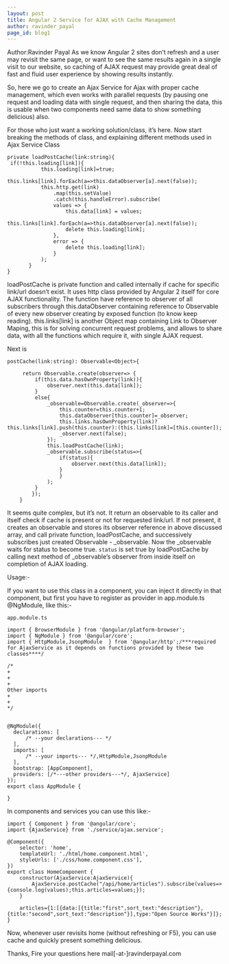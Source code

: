 ```yaml
---
layout: post
title: Angular 2 Service for AJAX with Cache Management
author: ravinder_payal
page_id: blog1
---
```


Author:Ravinder Payal 
As we know Angular 2 sites don’t refresh and a user may revisit the same page, or want to see the same results again in a single visit to our website, so caching of AJAX request may provide great deal of fast and fluid user experience by showing results instantly.

So, here we go to create an Ajax Service for Ajax with proper cache management, which even works with parallel requests (by pausing one request and loading data with single request, and then sharing the data, this is usable when two components need same data to show something delicious) also.

For those who just want a working solution/class, it’s here.
Now start breaking the methods of class, and explaining different methods used in Ajax Service Class

```
private loadPostCache(link:string){
 if(!this.loading[link]){
           this.loading[link]=true;
           this.links[link].forEach(a=>this.dataObserver[a].next(false));
           this.http.get(link)
               .map(this.setValue)
               .catch(this.handleError).subscribe(
               values => {
                   this.data[link] = values;
                   this.links[link].forEach(a=>this.dataObserver[a].next(false));
                   delete this.loading[link];
               },
               error => {
                   delete this.loading[link];
               }
           );
       }
}
```
loadPostCache is private function and called internally if cache for specific link/url doesn’t exist. It uses http class provided by Angular 2 itself for core AJAX functionality. The function have reference to observer of all subscribers through this.dataObserver containing reference to Observable of every new observer creating by exposed function (to know keep reading). this.links[link] is another Object map containing Link to Observer Maping, this is for solving concurrent request problems, and allows to share data, with all the functions which require it, with single AJAX request.

Next is
```
postCache(link:string): Observable<Object>{

     return Observable.create(observer=> {
         if(this.data.hasOwnProperty(link)){
             observer.next(this.data[link]);
         }
         else{
             _observable=Observable.create(_observer=>{
                 this.counter=this.counter+1;
                 this.dataObserver[this.counter]=_observer;
                 this.links.hasOwnProperty(link)?this.links[link].push(this.counter):(this.links[link]=[this.counter]);
                 _observer.next(false);
             });
             this.loadPostCache(link);
             _observable.subscribe(status=>{
                 if(status){
                     observer.next(this.data[link]);
                 }
                 }
             );
         }
        });
    }
```
It seems quite complex, but it’s not. It return an observable to its caller and itself check if cache is present or not for requested link/url. If not present, it creates an observable and stores its observer reference in above discussed array, and call private function, loadPostCache, and successively subscribes just created Observable - _observable. Now the _observable waits for status to become true. `status` is set true by loadPostCache by calling next method of _observable’s observer from inside itself on completion of AJAX loading.

Usage:-

If you want to use this class in a component, you can inject it directly in that component, but first you have to register as provider in app.module.ts @NgModule, like this:-
```
app.module.ts

import { BrowserModule } from '@angular/platform-browser';
import { NgModule } from '@angular/core';
import { HttpModule,JsonpModule  } from '@angular/http';/***required for AjaxService as it depends on functions provided by these two classes****/

/*
+
+
+
Other imports
+
+
*/


@NgModule({
  declarations: [
      /* --your declarations--- */
  ],
  imports: [
      /* --your imports--- */,HttpModule,JsonpModule
  ],
  bootstrap: [AppComponent],
  providers: [/*---other providers---*/, AjaxService]
});
export class AppModule {

}
```
In components and services you can use this like:-
```
import { Component } from '@angular/core';
import {AjaxService} from './service/ajax.service';

@Component({
    selector: 'home',
    templateUrl: './html/home.component.html',
    styleUrls: ['./css/home.component.css'],
})
export class HomeComponent {
    constructor(AjaxService:AjaxService){
        AjaxService.postCache("/api/home/articles").subscribe(values=>{console.log(values);this.articles=values;});
    }

    articles={1:[{data:[{title:"first",sort_text:"description"},{title:"second",sort_text:"description"}],type:"Open Source Works"}]};
}
```
Now, whenever user revisits home (without refreshing or F5), you can use cache and quickly present something delicious.

Thanks, Fire your questions here mail[-at-]ravinderpayal.com
